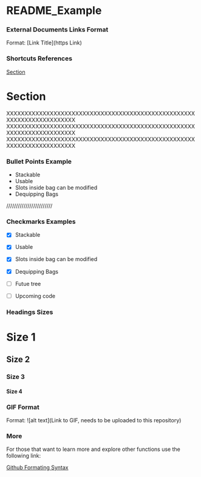 # README_Example

### External Documents Links Format

Format: [Link Title](https Link)

### Shortcuts References

  <a href="#section">Section</a> 

# Section 

XXXXXXXXXXXXXXXXXXXXXXXXXXXXXXXXXXXXXXXXXXXXXXXXXXXXXXXXXXXXXXXXXXXXXXX
XXXXXXXXXXXXXXXXXXXXXXXXXXXXXXXXXXXXXXXXXXXXXXXXXXXXXXXXXXXXXXXXXXXXXXX
XXXXXXXXXXXXXXXXXXXXXXXXXXXXXXXXXXXXXXXXXXXXXXXXXXXXXXXXXXXXXXXXXXXXXXX

### Bullet Points Example

* Stackable 
* Usable 
* Slots inside bag can be modified
* Dequipping Bags

////////////////////////

### Checkmarks Examples

  - [x] Stackable 
  - [x] Usable 
  - [x] Slots inside bag can be modified
  - [x] Dequipping Bags

  - [ ] Futue tree
  - [ ] Upcoming code

### Headings Sizes

# Size 1
## Size 2
### Size 3
#### Size 4

### GIF Format

Format: ![alt text](Link to GIF, needs to be uploaded to this repository)

### More 

For those that want to learn more and explore other functions use the following link:

[Github Formating Syntax](https://docs.github.com/en/get-started/writing-on-github/getting-started-with-writing-and-formatting-on-github/basic-writing-and-formatting-syntax)
